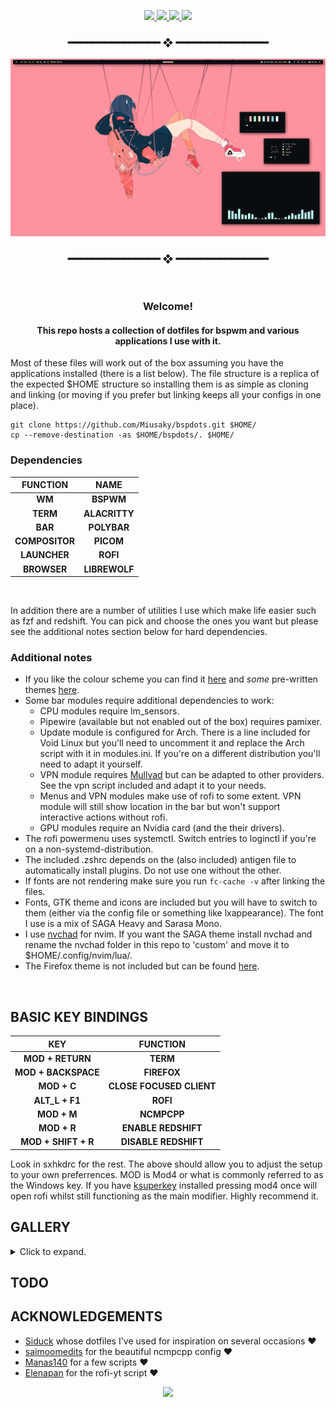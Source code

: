 <div align="center">


<!-- BADGES -->
   <p></p>
   <a href="">
      <img src="https://img.shields.io/github/issues/miusaky/bspdots?color=F5D0D0&labelColor=0A0D0F&style=for-the-badge">
   </a>
   <a href="https://github.com/miusaky/bspdots/stargazers">
      <img src="https://img.shields.io/github/stars/miusaky/bspdots?color=FFB2AD&labelColor=0A0D0F&style=for-the-badge">
   </a>
   <a href="https://github.com/miusaky/bspdots/">
      <img src="https://badges.pufler.dev/visits/miusaky/bspdots?style=for-the-badge&color=FFFFC1&logoColor=white&labelColor=0A0D0F"/>
   </a>
   <a href="https://github.com/miusaky/bspdots/">
      <img src="https://img.shields.io/github/repo-size/miusaky/bspdots?color=B4F8C8&labelColor=0A0D0F&style=for-the-badge">
  </a>
  <H3>  ━━━━━━━━━━━━━━━  ❖  ━━━━━━━━━━━━━━━ </H3>
</div>
<p/>


<img src="assets/wall.png"></br> 

<div align="center">  <H3>  ━━━━━━━━━━━━━━━  ❖  ━━━━━━━━━━━━━━━ </H3> </br> <H3>Welcome!</H3> <H4>This repo hosts a collection of dotfiles for bspwm and various applications I use with it.</H4> </div>

Most of these files will work out of the box assuming you have the applications installed (there is a list below). The file structure is a replica of the expected $HOME structure so installing them is as simple as cloning and linking (or moving if you prefer but linking keeps all your configs in one place). </br>

```
git clone https://github.com/Miusaky/bspdots.git $HOME/
cp --remove-destination -as $HOME/bspdots/. $HOME/
```

<h3> Dependencies </h3>

| FUNCTION  | NAME | 
| :----------: |:----------: |
| **WM** | **BSPWM** |
| **TERM** | **ALACRITTY** |
| **BAR** | **POLYBAR** |
| **COMPOSITOR** | **PICOM** |
| **LAUNCHER** | **ROFI** |
| **BROWSER** | **LIBREWOLF** |
</br>

In addition there are a number of utilities I use which make life easier such as fzf and redshift. You can pick and choose the ones you want but please see the additional notes section below for hard dependencies. 

<h3> Additional notes </h3>


* If you like the colour scheme you can find it [here](https://github.com/SAGAtheme/SAGA) and *some* pre-written themes [here](https://github.com/SAGAtheme/).
* Some bar modules require additional dependencies to work:
    * CPU modules require lm_sensors.
    * Pipewire (available but not enabled out of the box) requires pamixer.
    * Update module is configured for Arch. There is a line included for Void Linux but you'll need to uncomment it and replace the Arch script with it in modules.ini. If you're on a different distribution you'll need to adapt it yourself. 
    * VPN module requires [Mullvad](https://mullvad.net) but can be adapted to other providers. See the vpn script included and adapt it to your needs. 
    * Menus and VPN modules make use of rofi to some extent. VPN module will still show location in the bar but won't support interactive actions without rofi. 
    * GPU modules require an Nvidia card (and the their drivers).
* The rofi powermenu uses systemctl. Switch entries to loginctl if you're on a non-systemd-distribution.
* The included .zshrc depends on the (also included) antigen file to automatically install plugins. Do not use one without the other. 
* If fonts are not rendering make sure you run `fc-cache -v` after linking the files. </br>
* Fonts, GTK theme and icons are included but you will have to switch to them (either via the config file or something like lxappearance). The font I use is a mix of SAGA Heavy and Sarasa Mono.
* I use [nvchad](https://github.com/nvchad/nvchad) for nvim. If you want the SAGA theme install nvchad and rename the nvchad folder in this repo to 'custom' and move it to $HOME/.config/nvim/lua/.  
* The Firefox theme is not included but can be found [here](https://github.com/SAGAtheme/Firefox).
</br>

## BASIC KEY BINDINGS
| KEY  | FUNCTION | 
| :----------: |:----------: |
| **MOD + RETURN** | **TERM** |
| **MOD + BACKSPACE** | **FIREFOX** |
| **MOD + C** | **CLOSE FOCUSED CLIENT** |
| **ALT_L + F1** | **ROFI** |
| **MOD + M** | **NCMPCPP** |
| **MOD + R** | **ENABLE REDSHIFT** |
| **MOD + SHIFT + R** | **DISABLE REDSHIFT** |

Look in sxhkdrc for the rest. The above should allow you to adjust the setup to your own preferrences. MOD is Mod4 or what is commonly referred to as the Windows key. If you have [ksuperkey](https://github.com/hanschen/ksuperkey) installed pressing mod4 once will open rofi whilst still functioning as the main modifier. Highly recommend it. 

## GALLERY
<details>
  <summary>Click to expand.</summary>
 ##### WALL
 <img src="assets/wall.png"></br> 
 ##### DUNST
 <img src="assets/dunst.png"></br> 
 ##### ROFI
 <img src="assets/rofi.png"></br> 
 <img src="assets/pmenu.png"></br> 
 ##### OBSIDIAN
 <img src="assets/obsidian.png"></br>
 ##### FIREFOX
 <img src="assets/fox_zathura_nvim.png"></br>  
 ##### GTK
 <img src="assets/GTK.png"></br> 
</details>

## TODO

## ACKNOWLEDGEMENTS
- [Siduck](https://github.com/siduck) whose dotfiles I've used for inspiration on several occasions :heart:
- [saimoomedits](https://github.com/saimoomedits) for the beautiful ncmpcpp config :heart:
- [Manas140](https://github.com/Manas140) for a few scripts :heart:
- [Elenapan](https://github.com/elenapan) for the rofi-yt script :heart:

<p align="center"><img src="https://raw.githubusercontent.com/catppuccin/catppuccin/dev/assets/footers/gray0_ctp_on_line.svg?sanitize=true" /></p>
